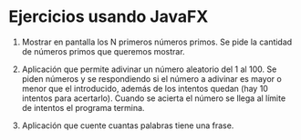 # Ejercicios usando JavaFX

1. Mostrar en pantalla los N primeros números primos. Se pide la cantidad de números primos que queremos mostrar.

1. Aplicación que permite adivinar un número aleatorio del 1 al 100. Se piden números y se respondiendo si el número a adivinar es mayor o menor que el introducido, además de los intentos quedan (hay 10 intentos para acertarlo). Cuando se acierta el número se llega al límite de intentos el programa termina.

1. Aplicación que cuente cuantas palabras tiene una frase.